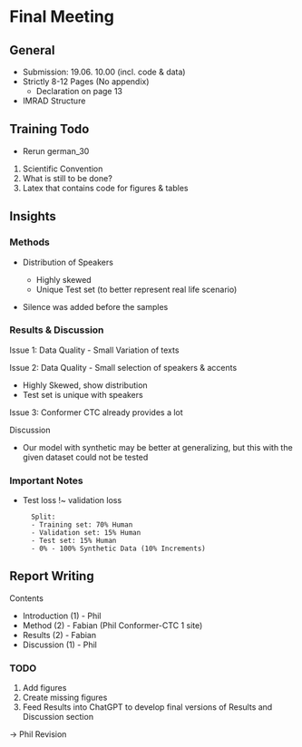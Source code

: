 # Final Meeting

## General

- Submission: 19.06. 10.00 (incl. code & data)
- Strictly 8-12 Pages (No appendix)
	- Declaration on page 13
- IMRAD Structure

## Training Todo
- Rerun german_30

1. Scientific Convention
2. What is still to be done?
3. Latex that contains code for figures & tables

## Insights

### Methods
- Distribution of Speakers
    - Highly skewed
    - Unique Test set (to better represent real life scenario)

- Silence was added before the samples

### Results & Discussion
Issue 1: Data Quality - Small Variation of texts

Issue 2: Data Quality - Small selection of speakers & accents
- Highly Skewed, show distribution
- Test set is unique with speakers

Issue 3: Conformer CTC already provides a lot

Discussion
- Our model with synthetic may be better at generalizing, but this with the given dataset
  could not be tested


### Important Notes
- Test loss !~ validation loss

		Split:
		- Training set: 70% Human
		- Validation set: 15% Human
		- Test set: 15% Human
		- 0% - 100% Synthetic Data (10% Increments)


## Report Writing

Contents

- Introduction (1) - Phil
- Method (2) - Fabian (Phil Conformer-CTC 1 site)
- Results (2) - Fabian
- Discussion (1) - Phil

### TODO
1. Add figures
2. Create missing figures
3. Feed Results into ChatGPT to develop final versions of Results and Discussion section

-> Phil Revision
